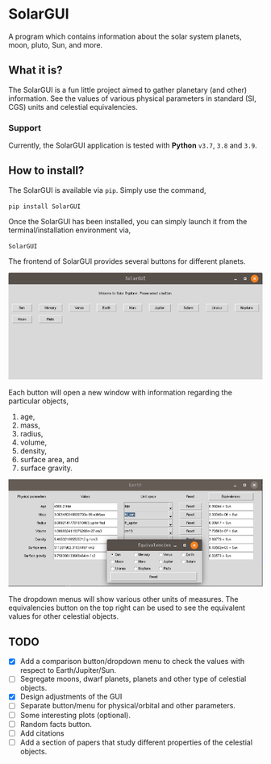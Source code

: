 # SolarGUI

A program which contains information about the solar system planets, moon, pluto, Sun, and more.

## What it is?

The SolarGUI is a fun little project aimed to gather planetary (and other) information. See the values of various
physical parameters in standard (SI, CGS) units and celestial equivalencies.

### Support

Currently, the SolarGUI application is tested with **Python** `v3.7`, `3.8` and `3.9`.

## How to install?

The SolarGUI is available via `pip`. Simply use the command,

`pip install SolarGUI`

Once the SolarGUI has been installed, you can simply launch it from the terminal/installation environment via,

`SolarGUI`

The frontend of SolarGUI provides several buttons for different planets.

![img.png](images/SolarGUI__frontend.png)

Each button will open a new window with information regarding the particular objects,

1. age,
2. mass,
3. radius,
4. volume,
5. density,
6. surface area, and
7. surface gravity.

![img.png](images/SolarGUI__planetview__2.png)

The dropdown menus will show various other units of measures. The equivalencies button on the top right can be used to
see the equivalent values for other celestial objects.

## TODO

- [x] Add a comparison button/dropdown menu to check the values with respect to Earth/Jupiter/Sun.
- [ ] Segregate moons, dwarf planets, planets and other type of celestial objects.
- [x] Design adjustments of the GUI
- [ ] Separate button/menu for physical/orbital and other parameters.
- [ ] Some interesting plots (optional).
- [ ] Random facts button.
- [ ] Add citations
- [ ] Add a section of papers that study different properties of the celestial objects.
